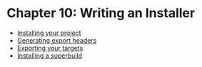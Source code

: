 # Chapter 10: Writing an Installer

- [Installing your project](recipe-01/README.md)
- [Generating export headers](recipe-02/README.md)
- [Exporting your targets](recipe-03/README.md)
- [Installing a superbuild](recipe-04/README.md)

